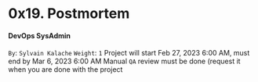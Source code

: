 # 0x19. Postmortem
#### DevOps SysAdmin
 `By`: `Sylvain Kalache`
 `Weight`: `1`
 Project will start Feb 27, 2023 6:00 AM, must end by Mar 6, 2023 6:00 AM
 Manual `QA` review must be done (request it when you are done with the project
